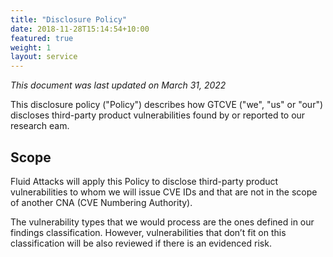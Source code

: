 ```yaml
---
title: "Disclosure Policy"
date: 2018-11-28T15:14:54+10:00
featured: true
weight: 1
layout: service
---
```


*This document was last updated on March 31, 2022*

This disclosure policy ("Policy") describes how GTCVE ("we", "us" or "our") discloses third-party product vulnerabilities found by or reported to our research eam.

## Scope
Fluid Attacks will apply this Policy to disclose third-party product vulnerabilities to whom we will issue CVE IDs and that are not in the scope of another CNA (CVE Numbering Authority).

The vulnerability types that we would process are the ones defined in our findings classification. However, vulnerabilities that don’t fit on this classification will be also reviewed if there is an evidenced risk.
